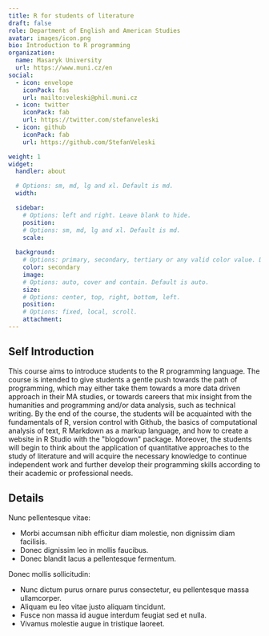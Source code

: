 ```yaml
---
title: R for students of literature
draft: false
role: Department of English and American Studies
avatar: images/icon.png
bio: Introduction to R programming 
organization:
  name: Masaryk University
  url: https://www.muni.cz/en
social:
  - icon: envelope
    iconPack: fas
    url: mailto:veleski@phil.muni.cz
  - icon: twitter
    iconPack: fab
    url: https://twitter.com/stefanveleski
  - icon: github
    iconPack: fab
    url: https://github.com/StefanVeleski

weight: 1
widget:
  handler: about

  # Options: sm, md, lg and xl. Default is md.
  width:

  sidebar:
    # Options: left and right. Leave blank to hide.
    position:
    # Options: sm, md, lg and xl. Default is md.
    scale:
  
  background:
    # Options: primary, secondary, tertiary or any valid color value. Default is primary.
    color: secondary
    image:
    # Options: auto, cover and contain. Default is auto.
    size:
    # Options: center, top, right, bottom, left.
    position:
    # Options: fixed, local, scroll.
    attachment: 
---
```


## Self Introduction

This course aims to introduce students to the R programming language. The course is intended to give students a gentle push towards the path of programming, which may either take them towards a more data driven approach in their MA studies, or towards careers that mix insight from the humanities and programming and/or data analysis, such as technical writing. By the end of the course, the students will be acquainted with the fundamentals of R, version control with Github, the basics of computational analysis of text, R Markdown as a markup language, and how to create a website in R Studio with the "blogdown" package. Moreover, the students will begin to think about the application of quantitative approaches to the study of literature and will acquire the necessary knowledge to continue independent work and further develop their programming skills according to their academic or professional needs.

## Details  

Nunc pellentesque vitae:
- Morbi accumsan nibh efficitur diam molestie, non dignissim diam facilisis.
- Donec dignissim leo in mollis faucibus.
- Donec blandit lacus a pellentesque fermentum.

Donec mollis sollicitudin:
- Nunc dictum purus ornare purus consectetur, eu pellentesque massa ullamcorper.
- Aliquam eu leo vitae justo aliquam tincidunt.
- Fusce non massa id augue interdum feugiat sed et nulla.
- Vivamus molestie augue in tristique laoreet.
